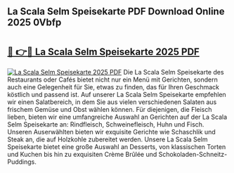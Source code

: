 ## La Scala Selm Speisekarte PDF Download Online 2025 0Vbfp

# <h2><a href="http://gc5miv.nevu.top/?p=La+Scala+Selm+Speisekarte">🔗 👉🔴 La Scala Selm Speisekarte 2025 PDF</a></h2>

[![La Scala Selm Speisekarte 2025 PDF](https://i.imgur.com/dBaPXMq.png)](http://gc5miv.nevu.top/?p=La+Scala+Selm+Speisekarte)
Die La Scala Selm Speisekarte des Restaurants oder Cafés bietet nicht nur ein Menü mit Gerichten, sondern auch eine Gelegenheit für Sie, etwas zu finden, das für Ihren Geschmack köstlich und passend ist. Auf unserer La Scala Selm Speisekarte empfehlen wir einen Salatbereich, in dem Sie aus vielen verschiedenen Salaten aus frischem Gemüse und Obst wählen können. Für diejenigen, die Fleisch lieben, bieten wir eine umfangreiche Auswahl an Gerichten auf der La Scala Selm Speisekarte an: Rindfleisch, Schweinefleisch, Huhn und Fisch. Unseren Auserwählten bieten wir exquisite Gerichte wie Schaschlik und Steak an, die auf Holzkohle zubereitet werden. Unsere La Scala Selm Speisekarte bietet eine große Auswahl an Desserts, von klassischen Torten und Kuchen bis hin zu exquisiten Crème Brûlée und Schokoladen-Schneitz-Puddings.
